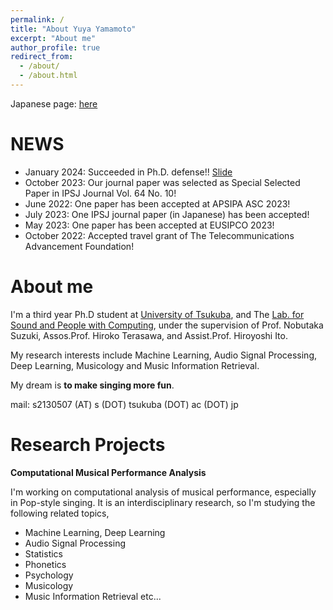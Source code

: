 ```yaml
---
permalink: /
title: "About Yuya Yamamoto"
excerpt: "About me"
author_profile: true
redirect_from: 
  - /about/
  - /about.html
---
```


<!--This is the front page of a website that is powered by the [academicpages template](https://github.com/academicpages/academicpages.github.io) and hosted on GitHub pages. [GitHub pages](https://pages.github.com) is a free service in which websites are built and hosted from code and data stored in a GitHub repository, automatically updating when a new commit is made to the respository. This template was forked from the [Minimal Mistakes Jekyll Theme](https://mmistakes.github.io/minimal-mistakes/) created by Michael Rose, and then extended to support the kinds of content that academics have: publications, talks, teaching, a portfolio, blog posts, and a dynamically-generated CV. You can fork [this repository](https://github.com/academicpages/academicpages.github.io) right now, modify the configuration and markdown files, add your own PDFs and other content, and have your own site for free, with no ads! An older version of this template powers my own personal website at [stuartgeiger.com](http://stuartgeiger.com), which uses [this Github repository](https://github.com/staeiou/staeiou.github.io).
-->
Japanese page: [here](https://sites.google.com/view/yamathcy-japanese/%E3%83%9B%E3%83%BC%E3%83%A0)

NEWS
=====
- January 2024: Succeeded in Ph.D. defense!! [Slide](https://yamathcy.github.io/files/yamamoto_defense_public.pdf)
- October 2023: Our journal paper was selected as Special Selected Paper in IPSJ Journal Vol. 64 No. 10!
- June 2022: One paper has been accepted at APSIPA ASC 2023!
- July 2023: One IPSJ journal paper (in Japanese) has been accepted!
- May 2023: One paper has been accepted at EUSIPCO 2023!
- October 2022: Accepted travel grant of The Telecommunications Advancement Foundation! 


About me
======

I'm a third year Ph.D student at [University of Tsukuba](), and The [Lab. for Sound and People with Computing](https://lspc.slis.tsukuba.ac.jp/), under the supervision of Prof. Nobutaka Suzuki,  Assos.Prof. Hiroko Terasawa, and  Assist.Prof. Hiroyoshi Ito.

My research interests include Machine Learning, Audio Signal Processing, Deep Learning, Musicology and Music Information Retrieval.

My dream is **to make singing more fun**.

mail: s2130507 (AT) s (DOT) tsukuba (DOT) ac (DOT) jp


Research Projects
======

 **Computational Musical Performance Analysis**
 
 I'm working on computational analysis of musical performance, especially in Pop-style singing.
 It is an interdisciplinary research, so I'm studying the following related topics,
 + Machine Learning, Deep Learning
 + Audio Signal Processing
 + Statistics
 + Phonetics
 + Psychology
 + Musicology
 + Music Information Retrieval
 etc...
 
 
